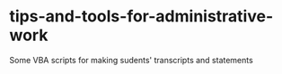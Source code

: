 # tips-and-tools-for-administrative-work
Some VBA scripts for making sudents' transcripts and statements
